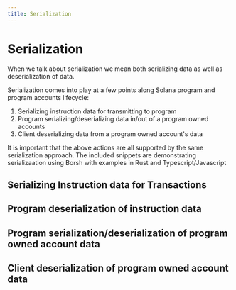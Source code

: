 ```yaml
---
title: Serialization
---
```


# Serialization

When we talk about serialization we mean both serializing data as well as deserialization of data.

Serialization comes into play at a few points along Solana program and program accounts lifecycle:

1. Serializing instruction data for transmitting to program
2. Program serializing/deserializing data in/out of a program owned accounts
3. Client deserializing data from a program owned account's data

It is important that the above actions are all supported by the same serialization approach. The
included snippets are demonstrating serializaation using Borsh with examples in Rust and Typescript/Javascript

## Serializing Instruction data for Transactions
<CodeGroup>
  <CodeGroupItem title="TS" active>
  </CodeGroupItem>

  <CodeGroupItem title="Rust">
  </CodeGroupItem>
</CodeGroup>

## Program deserialization of instruction data
<CodeGroup>
  <CodeGroupItem title="TS" active>
  </CodeGroupItem>

  <CodeGroupItem title="Rust">
  </CodeGroupItem>
</CodeGroup>

## Program serialization/deserialization of program owned account data
<CodeGroup>
  <CodeGroupItem title="TS" active>
  </CodeGroupItem>

  <CodeGroupItem title="Rust">
  </CodeGroupItem>
</CodeGroup>

## Client deserialization of program owned account data
<CodeGroup>
  <CodeGroupItem title="TS" active>
  </CodeGroupItem>

  <CodeGroupItem title="Rust">
  </CodeGroupItem>
</CodeGroup>
